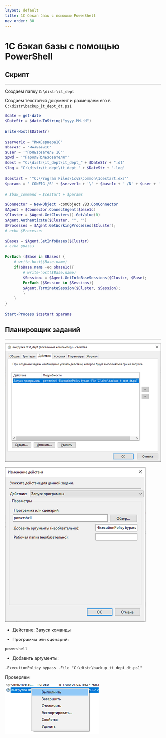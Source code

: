 ```yaml
---
layout: default
title: 1С бэкап базы с помощью PowerShell
nav_order: 80
---
```


# 1С бэкап базы с помощью PowerShell

## Скрипт
---
Создаем папку `C:\distr\it_dept`

Создаем текстовый документ и размещаем его в `C:\distr\backup_it_dept_dt.ps1`

```powershell
$date = get-date
$DateStr = $date.ToString("yyyy-MM-dd")

Write-Host($DateStr)

$server1c = "ИмяСервера1С"
$base1c = "ИмяБазы1С"
$user = '"Пользователь 1С"'
$pwd = '"ПарольПользователя"'
$dest = "C:\distr\it_dept\it_dept_" + $DateStr + ".dt"
$log = "C:\distr\it_dept\it_dept_" + $DateStr + ".log"

$cestart = '"C:\Program Files\1cv8\common\1cestart.exe"'
$params = ' CONFIG /S' + $server1c + '\' + $base1c + ' /N' + $user + ' /P' + $pwd + ' /Out' + $log + ' /DumpIB' + $dest

# $bak_command = $cestart + $params

$Connector = New-Object -comObject V83.ComConnector
$Agent = $Connector.ConnectAgent($base1c)
$Cluster = $Agent.GetClusters().GetValue(0)
$Agent.Authenticate($Cluster, "", "")
$Processes = $Agent.GetWorkingProcesses($Cluster);
# echo $Processes

$Bases = $Agent.GetInfoBases($Cluster)
# echo $Bases

ForEach ($Base in $Bases) {
    # write-host($Base.name)
    if($Base.name -eq $base1c){
        # write-host($Base.name)
        $Sessions = $Agent.GetInfoBaseSessions($Cluster, $Base);
        ForEach ($Session in $Sessions){
        $Agent.TerminateSession($Cluster, $Session);
        }
    }
}

Start-Process $cestart $params
```


## Планировщик заданий
---
![img](/docs/assets/img/1c_scheduler_actions_10.PNG)

![img](/docs/assets/img/1c_scheduler_actions_20.PNG)

- Действие: Запуск команды

- Программа или сценарий: 
```
powershell
```

- Добавить аргументы:
```
-ExecutionPolicy bypass -File "C:\distr\backup_it_dept_dt.ps1"
```

Проверяем

![img](/docs/assets/img/1c_scheduler_actions_30.PNG)